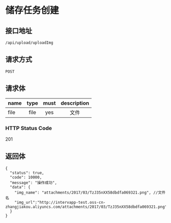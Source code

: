# 储存任务创建

## 接口地址

```
/api/upload/uploadImg
```

## 请求方式

```
POST
```

## 请求体

| name     | type     | must     | description |
|----------|:--------:|:--------:|:--------:|
| file     | file   | yes      | 文件 |


### HTTP Status Code

201

## 返回体

```json5
{
  "status": true,
  "code": 10000,
  "message": "操作成功",
  "data": {
    "img_name": "attachments/2017/03/TzJ35nXX58dbdfa069321.png", //文件名
    "img_url":"http://intervapp-test.oss-cn-zhangjiakou.aliyuncs.com/attachments/2017/03/TzJ35nXX58dbdfa069321.png"
  }
}
``` 

